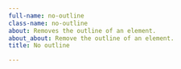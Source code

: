 ```yaml
---
full-name: no-outline
class-name: no-outline
about: Removes the outline of an element.
about_about: Remove the outline of an element.
title: No outline

---
```


